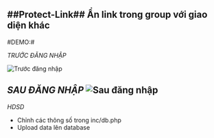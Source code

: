 ##Protect-Link##
Ẩn link trong group với giao diện khác
---
#DEMO:#

*TRƯỚC ĐĂNG NHẬP*

![](https://i.imgur.com/i1uUBjo.png "Trước đăng nhập") 

*SAU ĐĂNG NHẬP*
![](https://i.imgur.com/6IV7Bpp.png "Sau đăng nhập")
---
*HDSD*
- Chỉnh các thông số trong inc/db.php
- Upload data lên database
